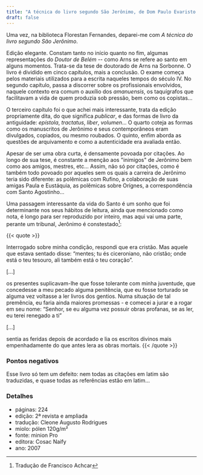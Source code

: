 ```yaml
---
title: "A técnica do livro segundo São Jerônimo, de Dom Paulo Evaristo Arns"
draft: false
---
```


Uma vez, na biblioteca Florestan Fernandes, deparei-me com *A técnica do livro segundo São Jerônimo*.

Edição elegante. Constam tanto no início quanto no fim, algumas representações do *Doutor de Belém* -- como Arns se refere ao santo em alguns momentos. Trata-se da tese de doutorado de Arns na Sorbonne. O livro é dividido em cinco capítulos, mais a conclusão. O exame começa pelos materiais utilizados para a escrita naqueles tempos do século IV. No segundo capítulo, passa a discorrer sobre os profissionais envolvidos, naquele contexto era comum o auxílio dos *amanuensis*, os taquígrafos que facilitavam a vida de quem produzia sob pressão, bem como os copistas...

O terceiro capítulo foi o que achei mais interessante, trata da edição propriamente dita, do que significa *publicar*, e das formas de livro da antiguidade: *epístola*, *tractatus*, *liber*, *volumen*... O quarto coteja as formas como os manuscritos de Jerônimo e seus contemporâneos eram divulgados, copiados, ou mesmo roubados. O quinto, enfim aborda as questões de arquivamento e como a autenticidade era avaliada então.

Apesar de ser uma obra curta, é densamente povoada por citações. Ao longo de sua tese, é constante a menção aos "inimigos" de Jerônimo bem como aos amigos, mestres, etc... Assim, não só por citações, como é também todo povoado por aqueles sem os quais a carreira de Jerônimo teria sido diferente: as polêmicas com Rufino, a colaboração de suas amigas Paula e Eustáquia, as polêmicas sobre Orígnes, a correspondência com Santo Agostinho...


Uma passagem interessante da vida do Santo é um sonho que foi determinante nos seus hábitos de leitura, ainda que mencionado como nota, é longo para ser reproduzido por inteiro, mas aqui vai uma parte, perante um tribunal, Jerônimo é constestado[^trad]:

{{< quote >}}

Interrogado sobre minha condição, respondi que era cristão. Mas aquele que estava sentado disse: “mentes; tu és ciceroniano,
não cristão; onde está o teu tesouro, ali também está o teu coração”.

[...]

os presentes suplicavam-lhe que fosse tolerante com minha juventude, que concedesse a meu pecado alguma penitência, que eu fosse torturado se alguma vez voltasse a ler livros dos gentios. Numa situação de tal premência, eu faria ainda maiores promessas - e comecei a jurar e a rogar em seu nome: “Senhor, se eu alguma vez possuir obras profanas, se as ler, eu terei renegado a ti”

[...]

sentia as feridas depois de acordado e lia os escritos divinos mais empenhadamente do que antes lera as obras mortais.
{{< /quote >}}


### Pontos negativos

Esse livro só tem um defeito: nem todas as citações em latim são traduzidas, e quase todas as referências estão em latim...

### Detalhes

- páginas: 224
- edição: 2ª revista e ampliada
- tradução: Cleone Augusto Rodrigues
- miolo: pólen 120g/m²
- fonte: minion Pro
- editora: Cosac Naify
- ano: 2007

[^trad]: Tradução de Francisco Achcar
